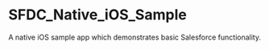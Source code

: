 SFDC_Native_iOS_Sample
======================

A native iOS sample app which demonstrates basic Salesforce functionality.
